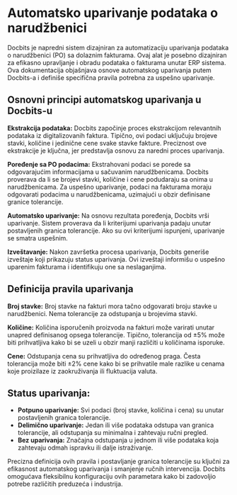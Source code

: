 # Automatsko uparivanje podataka o narudžbenici

Docbits je napredni sistem dizajniran za automatizaciju uparivanja podataka o narudžbenici (PO) sa dolaznim fakturama. Ovaj alat je posebno dizajniran za efikasno upravljanje i obradu podataka o fakturama unutar ERP sistema. Ova dokumentacija objašnjava osnove automatskog uparivanja putem Docbits-a i definiše specifična pravila potrebna za uspešno uparivanje.

## **Osnovni principi automatskog uparivanja u Docbits-u**

**Ekstrakcija podataka:** Docbits započinje proces ekstrakcijom relevantnih podataka iz digitalizovanih faktura. Tipično, ovi podaci uključuju brojeve stavki, količine i jedinične cene svake stavke fakture. Preciznost ove ekstrakcije je ključna, jer predstavlja osnovu za naredni proces uparivanja.

**Poređenje sa PO podacima:** Ekstrahovani podaci se porede sa odgovarajućim informacijama u sačuvanim narudžbenicama. Docbits proverava da li se brojevi stavki, količine i cene podudaraju sa onima u narudžbenicama. Za uspešno uparivanje, podaci na fakturama moraju odgovarati podacima u narudžbenicama, uzimajući u obzir definisane granice tolerancije.

**Automatsko uparivanje:** Na osnovu rezultata poređenja, Docbits vrši uparivanje. Sistem proverava da li kriterijumi uparivanja padaju unutar postavljenih granica tolerancije. Ako su ovi kriterijumi ispunjeni, uparivanje se smatra uspešnim.

**Izveštavanje:** Nakon završetka procesa uparivanja, Docbits generiše izveštaje koji prikazuju status uparivanja. Ovi izveštaji informišu o uspešno uparenim fakturama i identifikuju one sa neslaganjima.

## **Definicija pravila uparivanja**

**Broj stavke:** Broj stavke na fakturi mora tačno odgovarati broju stavke u narudžbenici. Nema tolerancije za odstupanja u brojevima stavki.

**Količine:** Količina isporučenih proizvoda na fakturi može varirati unutar unapred definisanog opsega tolerancije. Tipično, tolerancija od ±5% može biti prihvatljiva kako bi se uzeli u obzir manji različiti u količinama isporuke.

**Cene:** Odstupanja cena su prihvatljiva do određenog praga. Česta tolerancija može biti ±2% cene kako bi se prihvatile male razlike u cenama koje proizilaze iz zaokruživanja ili fluktuacija valuta.

## **Status uparivanja:**

* **Potpuno uparivanje:** Svi podaci (broj stavke, količina i cena) su unutar postavljenih granica tolerancije.
* **Delimično uparivanje:** Jedan ili više podataka odstupa van granica tolerancije, ali odstupanja su minimalna i zahtevaju ručni pregled.
* **Bez uparivanja:** Značajna odstupanja u jednom ili više podataka koja zahtevaju odmah ispravku ili dalje istraživanje.

Precizna definicija ovih pravila i postavljanje granica tolerancije su ključni za efikasnost automatskog uparivanja i smanjenje ručnih intervencija. Docbits omogućava fleksibilnu konfiguraciju ovih parametara kako bi zadovoljio potrebe različitih preduzeća i industrija.
